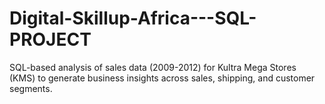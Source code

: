 # Digital-Skillup-Africa---SQL-PROJECT
SQL-based analysis of sales data (2009-2012) for Kultra Mega Stores (KMS) to generate business insights across sales, shipping, and customer segments.
